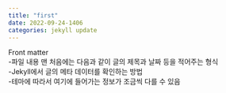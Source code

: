 ```yaml
---
title: "first"
date: 2022-09-24-1406
categories: jekyll update
---
```


Front matter    
-파일 내용 맨 처음에는 다음과 같이 글의 제목과 날짜 등을 적어주는 형식   
-Jekyll에서 글의 메타 데이터를 확인하는 방법   
-테마에 따라서 여기에 들어가는 정보가 조금씩 다를 수 있음   
